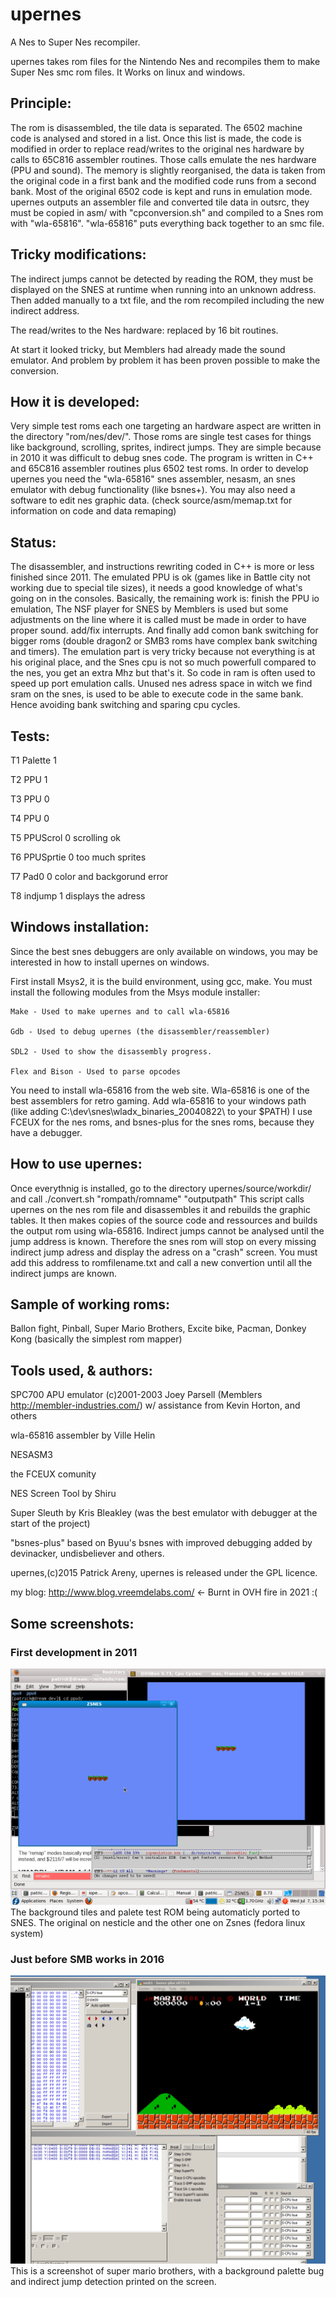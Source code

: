 # upernes
A Nes to Super Nes recompiler.

upernes takes rom files for the Nintendo Nes and recompiles them to make Super Nes smc rom files.
It Works on linux and windows.

## Principle:

The rom is disassembled, the tile data is separated. The 6502  machine code is analysed and stored in a list.
Once this list is made, the code is modified in order to replace read/writes to the original nes hardware by
calls to 65C816 assembler routines. Those calls emulate the nes hardware (PPU and sound). The memory is slightly reorganised, the data is taken from the original code
in a first bank and the modified code runs from a second bank. Most of the original 6502 code is kept and runs
in emulation mode.
upernes outputs an assembler file and converted tile data in outsrc, they must be copied in asm/ with "cpconversion.sh"
and compiled to a Snes rom with "wla-65816".
"wla-65816" puts everything back together to an smc file.

## Tricky modifications:

The indirect jumps cannot be detected by reading the ROM, they must be displayed on the SNES at runtime
when running into an unknown address. Then added manually to a txt file, and the
rom recompiled including the new indirect address.

The read/writes to the Nes hardware: replaced by 16 bit routines.

At start it looked tricky, but Memblers had already made the sound emulator.
And problem by problem it has been proven possible to make the conversion.

## How it is developed:

Very simple test roms each one targeting an hardware aspect are written in the directory "rom/nes/dev/".
Those roms are single test cases for things like background, scrolling, sprites, indirect jumps.
They are simple because in 2010 it was difficult to debug snes code.
The program is written in C++ and 65C816 assembler routines plus 6502 test roms. In order to develop upernes you need the "wla-65816" snes
assembler, nesasm, an snes emulator with debug functionality (like bsnes+). You may also need a software to edit nes
graphic data.
(check source/asm/memap.txt for information on code and data remaping)

## Status:

The disassembler, and instructions rewriting coded in C++ is more or less finished since 2011.
The emulated PPU is ok (games like in Battle city not working due to special tile sizes), it needs a good knowledge of what's going on in the consoles.
Basically, the remaining work is: finish the PPU io emulation, The NSF player for SNES by Memblers is used but some adjustments on the line where it is called must be made in order to have proper sound.
add/fix interrupts.
And finally add comon bank switching for bigger roms (double dragon2 or SMB3 roms have complex bank switching and timers).
The emulation part is very tricky because not everything is at his original place, and the Snes cpu is not so much powerfull compared to the nes, you get an extra Mhz but that's it. So code in ram is often used to speed up port emulation calls. Unused nes adress space in witch we find sram on the snes, is used to be able to execute code in the same bank. Hence avoiding bank switching and sparing cpu cycles.

## Tests:


T1 Palette   1

T2 PPU       1

T3 PPU       0

T4 PPU       0

T5 PPUScrol  0 scrolling ok

T6 PPUSprtie 0 too much sprites

T7 Pad0      0 color and backgorund error

T8 indjump   1 displays the adress



## Windows installation:

Since the best snes debuggers are only available on windows, you may be interested in how to install
upernes on windows.

First install Msys2, it is the build environment, using gcc, make.
You must install the following modules from the Msys module installer:

    Make - Used to make upernes and to call wla-65816
    
    Gdb - Used to debug upernes (the disassembler/reassembler)
    
    SDL2 - Used to show the disassembly progress.
    
    Flex and Bison - Used to parse opcodes
    
You need to install wla-65816 from the web site. Wla-65816 is one of the best assemblers for retro gaming.
Add wla-65816 to your windows path (like adding C:\dev\snes\wladx_binaries_20040822\ to your $PATH)
I use FCEUX for the nes roms, and bsnes-plus for the snes roms, because they have a debugger.

## How to use upernes:

Once everythnig is installed, go to the directory upernes/source/workdir/ and call ./convert.sh "rompath/romname" "outputpath"
This script calls upernes on the nes rom file and disassembles it and rebuilds the graphic tables. It then makes copies
of the source code and ressources and builds the output rom using wla-65816.
Indirect jumps cannot be analysed until the jump address is known. Therefore the snes rom will stop on every missing
indirect jump adress and display the adress on a "crash" screen. You must add this address to romfilename.txt and call a new
convertion until all the indirect jumps are known.

## Sample of working roms:

Ballon fight, Pinball, Super Mario Brothers, Excite bike, Pacman, Donkey Kong (basically the simplest rom mapper)


## Tools used, & authors:

SPC700 APU emulator (c)2001-2003 Joey Parsell (Memblers http://membler-industries.com/) w/ assistance from Kevin Horton, and others

wla-65816 assembler by Ville Helin

NESASM3

the FCEUX comunity

NES Screen Tool by Shiru

Super Sleuth by Kris Bleakley (was the best emulator with debugger at the start of the project)

"bsnes-plus" based on Byuu's bsnes with improved debugging added by devinacker, undisbeliever and others.


upernes,(c)2015 Patrick Areny, upernes is released under the GPL licence.

my blog: http://www.blog.vreemdelabs.com/ <- Burnt in OVH fire in 2021 :( 

## Some screenshots:

### First development in 2011
![alt text](Screenshot.png)
The background tiles and palete test ROM being automaticly ported to SNES. The original on nesticle and the other one on Zsnes (fedora linux system)

### Just before SMB works in 2016
![alt text](SMB.png)
This is a screenshot of super mario brothers, with a background palette bug and indirect jump detection printed on the screen.
